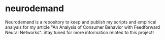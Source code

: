 # neurodemand
Neurodemand is a repository to keep and publish my scripts and empirical analysis for my article "An Analysis of Consumer Behavior with Feedforward Neural Networks". Stay tuned for more information related to this project!
